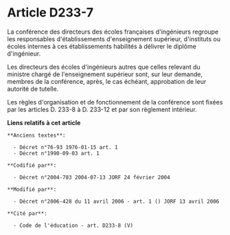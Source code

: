 # Article D233-7

La conférence des directeurs des écoles françaises d'ingénieurs regroupe les responsables d'établissements d'enseignement
supérieur, d'instituts ou écoles internes à ces établissements habilités à délivrer le diplôme d'ingénieur. 

Les directeurs des écoles d'ingénieurs autres que celles relevant du ministre chargé de l'enseignement supérieur sont, sur
leur demande, membres de la conférence, après, le cas échéant, approbation de leur autorité de tutelle. 

Les règles d'organisation et de fonctionnement de la conférence sont fixées par les articles D. 233-8 à D. 233-12 et par son
règlement intérieur.

**Liens relatifs à cet article**

	**Anciens textes**:

	  - Décret n°76-93 1976-01-15 art. 1
	  - Décret n°1990-09-03 art. 1

	**Codifié par**:

	  - Décret n°2004-703 2004-07-13 JORF 24 février 2004

	**Modifié par**:

	  - Décret n°2006-428 du 11 avril 2006 - art. 1 () JORF 13 avril 2006

	**Cité par**:

	  - Code de l'éducation - art. D233-8 (V)
